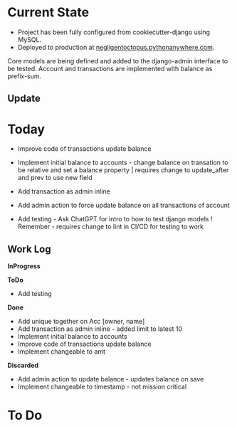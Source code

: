 # Current State

* Project has been fully configured from cookiecutter-django using MySQL.
* Deployed to production at [negligentoctopus.pythonanywhere.com](negligentoctopus.pythonanywhere.com).

Core models are being defined and added to the django-admin interface to be tested.
Account and transactions are implemented with balance as prefix-sum.

## Update


# Today

* Improve code of transactions update balance
* Implement initial balance to accounts - change balance on transation to be relative and set a balance property | requires change to update\_after and prev to use new field

* Add transaction as admin inline
* Add admin action to force update balance on all transactions of account

* Add testing - Ask ChatGPT for intro to how to test django models
    ! Remember - requires change to lint in CI/CD for testing to work

## Work Log
__InProgress__

__ToDo__
* Add testing

__Done__
* Add unique together on Acc [owner, name]
* Add transaction as admin inline - added limit to latest 10
* Implement initial balance to accounts
* Improve code of transactions update balance
* Implement changeable to amt

__Discarded__
* Add admin action to update balance - updates balance on save
* Implement changeable to timestamp - not mission critical

# To Do
